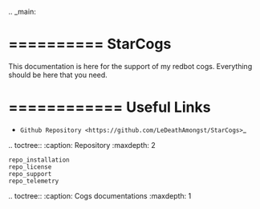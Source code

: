 .. _main:

==========
StarCogs
==========

This documentation is here for the support of my redbot cogs. Everything should be here that you need.

============
Useful Links
============

* `Github Repository <https://github.com/LeDeathAmongst/StarCogs>`_

.. toctree::
    :caption: Repository
    :maxdepth: 2

    repo_installation
    repo_license
    repo_support
    repo_telemetry

.. toctree::
    :caption: Cogs documentations
    :maxdepth: 1
